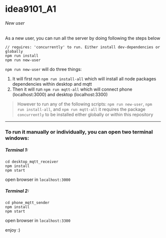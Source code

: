# idea9101_A1

###### New user

As a new user, you can run all the server by doing following the steps below
```
// requires: 'concurrently' to run. Either install dev-dependencies or globally
npm run install
npm run new-user
```

`npm run new-user` will do three things:
1. It will first run `npm run install-all` which will install all node packages dependencies within desktop and mqtt
2. Then it will run `npm run mqtt-all` which will connect phone (localhost:3000) and desktop (localhost:3300)

> However to run any of the following scripts: `npm run new-user`, `npm run install-all`, and `npm run mqtt-all` it requires the package `concurrently` to be installed either globally or within this repository 

---

### To run it manually or individually, you can open two terminal windows:

##### Terminal 1:
```console
cd desktop_mqtt_receiver
npm install
npm start
```

open browser in `localhost:3000`


##### Terminal 2:
```console
cd phone_mqtt_sender
npm install
npm start
```

open browser in `localhost:3300`

enjoy :)
